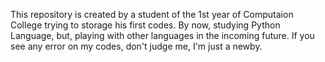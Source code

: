 This repository is created by a student of the 1st year of Computaion College trying to storage his first codes.
By now, studying Python Language, but, playing with other languages in the incoming future.
If you see any error on my codes, don't judge me, I'm just a newby.
